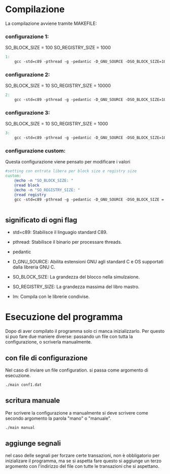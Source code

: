 # Compilazione

La compilazione avviene tramite MAKEFILE:
### configurazione 1:  
SO_BLOCK_SIZE = 100
SO_REGISTRY_SIZE = 1000
```makefile Makefile
1:
	gcc -std=c89 -pthread -g -pedantic -D_GNU_SOURCE -DSO_BLOCK_SIZE=100 -DSO_REGISTRY_SIZE=1000 main.c -lm -o main
```

### configurazione 2:
SO_BLOCK_SIZE = 10
SO_REGISTRY_SIZE = 10000
```makefile Makefile
2:
	gcc -std=c89 -pthread -g -pedantic -D_GNU_SOURCE -DSO_BLOCK_SIZE=10 -DSO_REGISTRY_SIZE=10000 main.c -lm -o main
```

### configurazione 3:
SO_BLOCK_SIZE = 10
SO_REGISTRY_SIZE = 1000
```makefile Makefile
3:
	gcc -std=c89 -pthread -g -pedantic -D_GNU_SOURCE -DSO_BLOCK_SIZE=10 -DSO_REGISTRY_SIZE=1000 main.c -lm -o main
```

### configurazione custom:
Questa configurazione viene pensato per modificare i valori 
```makefile Makefile
#setting con entrata libera per block size e registry size
custom:
	@echo -n "SO_BLOCK_SIZE: "
	@read block
	@echo -n "SO_REGISTRY_SIZE: "
	@read registry
	gcc -std=c89 -pthread -g -pedantic -D_GNU_SOURCE -DSO_BLOCK_SIZE = $(block) -DSO_REGISTRY_SIZE = $(registry) main.c -lm -o main
	
```


## significato di ogni flag
 - std=c89: Stabilisce il linguagio standard C89.

 - pthread: Stabilisce il binario per processare threads.
 - pedantic

 - D_GNU_SOURCE: Abilita estensioni GNU agli standard C e OS supportati dalla libreria GNU C.
 - SO_BLOCK_SIZE: La grandezza del blocco nella simulzaione.

 - SO_REGISTRY_SIZE: La grandezza massima del libro mastro.

 - lm: Compila con le librerie condivise.


# Esecuzione del programma
Dopo di aver compilato il programma solo ci manca inizializzarlo.
Per questo si puo fare due maniere diverse: passando un file con 
tutta la configurazione, o scriverla manualmente.

## con file di configurazione
Nel caso di inviare un file configuration. si passa come argomento di
esecuzione.
```sh
./main conf1.dat
```

## scritura manuale 
Per scrivere la configurazione a manualmente si deve scrivere come secondo 
argomento la parola "mano" o "manuale".
```sh
./main manual
```


## aggiunge segnali
nel caso delle segnali per forzare certe transazioni, non è obbligatorio per inizializare il programma, ma se si aspetta fare questo si aggiunge un terzo argomento con l'indirizzo del file con tutte le transazioni che si aspettano. 
